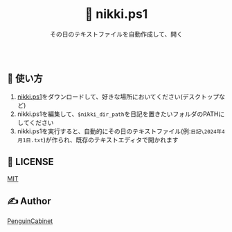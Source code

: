 <div align="center">

# 📘 nikki.ps1


その日のテキストファイルを自動作成して、開く

<br>
<br>
</div>

## 🔨 使い方
1. [nikki.ps1](https://raw.githubusercontent.com/PenguinCabinet/nikki.ps1/main/nikki.ps1)をダウンロードして、好きな場所においてください(デスクトップなど)
2. nikki.ps1を編集して、`$nikki_dir_path`を日記を置きたいフォルダのPATHにしてください
3. nikki.ps1を実行すると、自動的にその日のテキストファイル(例:`日記\2024年4月1日.txt`)が作られ、既存のテキストエディタで開かれます

## 🎫 LICENSE

[MIT](./LICENSE)

## ✍ Author

[PenguinCabinet](https://github.com/PenguinCabinet)
